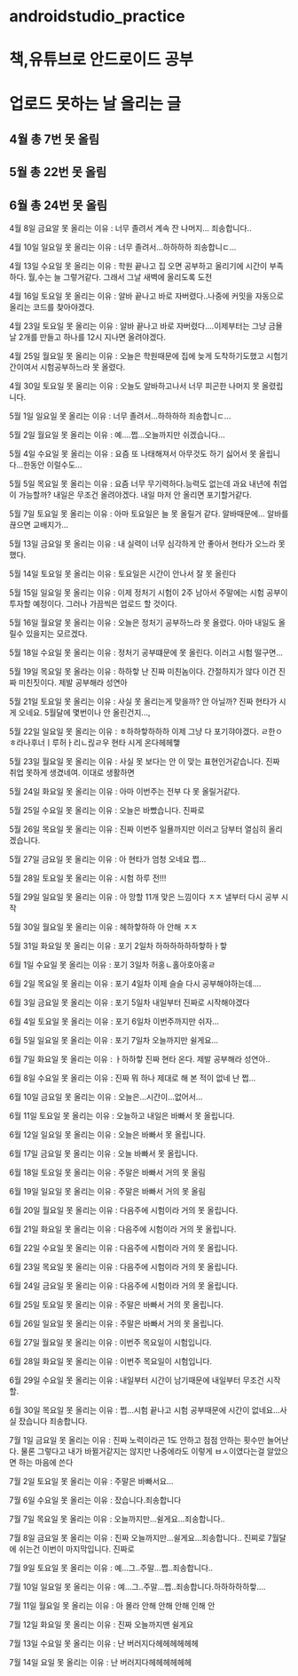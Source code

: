 # androidstudio_practice
# 책,유튜브로 안드로이드 공부
# 업로드 못하는 날 올리는 글
## 4월 총 7번 못 올림
## 5월 총 22번 못 올림
## 6월 총 24번 못 올림
<p> 4월 8일 금요알 못 올리는 이유 : 너무 졸려서 계속 잔 나머지... 죄송합니다..</p>
<p> 4월 10일 일요일 못 올리는 이유 : 너무 졸려서...하하하하 죄송합니ㄷ...</p>
<p> 4월 13일 수요일 못 올리는 이유 : 학원 끝나고 집 오면 공부하고 올리기에 시간이 부족하다. 월,수는 늘 그렇거같다. 그래서 그날 새벽에 올리도록 도전</p>
<p> 4월 16일 토요일 못 올리는 이유 : 알바 끝나고 바로 자버렸다..나중에 커밋을 자동으로 올리는 코드를 찾아야겠다.</p>
<p> 4월 23일 토요일 못 올리는 이유 : 알바 끝나고 바로 자버렸다....이제부터는 그냥 금욜날 2개를 만들고 하나를 12시 지나면 올려야겠다.</p>
<p> 4월 25일 월요일 못 올리는 이유 : 오늘은 학원때문에 집에 늦게 도착하기도했고 시험기간이여서 시험공부하느라 못 올렸다.</p> 
<p> 4월 30일 토요일 못 올리는 이유 : 오늘도 알바하고나서 너무 피곤한 나머지 못 올렸립니다.</p> 
<p> 5월 1일 일요일 못 올리는 이유 : 너무 졸려서...하하하하 죄송합니ㄷ...</p>
<p> 5월 2일 월요일 못 올리는 이유 : 예....쩝...오늘까지만 쉬겠습니다...</p>
<p> 5월 4일 수요일 못 올리는 이유 : 요즘 또 나태해져서 아무것도 하기 싫어서 못 올립니다...한동안 이럴수도...</p> 
<p> 5월 5일 목요일 못 올리는 이유 : 요즘 너무 무기력하다.능력도 없는데 과요 내년에 취업이 가능할까? 내일은 무조건 올려야겠다. 내일 마저 안 올리면 포기할거같다.</p>
<p> 5월 7일 토요일 못 올리는 이유 : 아마 토요일은 늘 못 올릴거 같다. 알바때문에... 알바를 끊으면 교배지가...</p>
<p> 5월 13일 금요일 못 올리는 이유 : 내 실력이 너무 심각하게 안 좋아서 현타가 오느라 못했다.</p>
<p> 5월 14일 토요일 못 올리는 이유 : 토요일은 시간이 안나서 잘 못 올린다</p>
<p> 5월 15일 일요일 못 올리는 이유 : 이제 정처기 시험이 2주 남아서 주말에는 시험 공부이 투자할 예정이다. 그러나 가끔씩은 업로드 할 것이다.</p>
<p> 5월 16일 월요알 못 올리는 이유 : 오늘은 정처기 공부하느라 못 올렸다. 아마 내일도 올릴수 있을지는 모르겠다.</p>
<p> 5월 18일 수요일 못 올리는 이유 : 정처기 공부떄문에 못 올린다. 이러고 시험 떨구면...</p>
<p> 5월 19일 목요일 못 올라는 이유 : 하하핳 난 진짜 미친놈이다. 간절하지가 않다 이건 진짜 미친짓이다. 제발 공부해라 성연아</p>
<p> 5월 21일 토요일 못 올리는 이유 : 사실 못 올리는게 맞을까? 안 아닐까? 진짜 현타가 시게 오네요. 5월달에 몇번이나 안 올린건지...,</p>
<p> 5월 22일 일요일 못 올리는 이유 : ㅎ하하핳하하하 이제 그냥 다 포기햐야겠다. ㄹ한ㅇㅎ라나후너ㅣ루허ㅏ리ㄴ릲ㄹ우 현타 시게 온다헤헤햏</p>
<p> 5월 23일 월요일 못 올리는 이유 : 사실 못 보다는 안 이 맞는 표현인거같습니다. 진짜 취업 못하게 생겼네여. 이대로 생활하면</p>
<p> 5월 24일 화요일 못 올리는 이유 : 아마 이번주는 전부 다 못 올릴거같다.</p>
<p> 5월 25일 수요일 못 올리는 이유 : 오늘은 바빴습니다. 진짜로</p>
<p> 5월 26일 목요일 못 올리는 이유 : 진짜 이번주 일욜까지만 이러고 담부터 열심히 올리겠습니다.</p>
<p> 5월 27일 금요일 못 올리는 이유 : 아 현타가 엄청 오네요 쩝...</p>
<p> 5월 28일 토요일 못 올리는 이유 : 시험 하루 전!!!</p>
<p> 5월 29일 일요일 못 올리는 이유 : 아 망할 11개 맞은 느낌이다 ㅈㅈ 낼부터 다시 공부 시작</p>
<p> 5월 30일 월요일 못 올리는 이유 : 헤하핳하하 아 안해 ㅈㅈ</p>
<p> 5월 31일 화요일 못 올리는 이유 : 포기 2일차 하하하하하하핳하ㅏ핳 </p>
<p> 6월 1일 수요일 못 올리는 이유 : 포기 3일차 허홍ㄴ홀아호아홍ㄹ </p>
<p> 6월 2일 목요일 못 올리는 이유 : 포기 4일차 이제 슬슬 다시 공부해야하는데....</p>
<p> 6월 3일 금요일 못 올리는 이유 : 포기 5일차 내일부터 진짜로 시작해야겠다</p> 
<p> 6월 4일 토요일 못 올리는 이유 : 포기 6일차 이번주까지만 쉬자...</p>
<p> 6월 5일 일요일 못 올리는 이유 : 포기 7일차 오늘까지만 쉴게요...</p>
<p> 6월 7일 화요일 못 올리는 이유 : ㅏ하하핳 진짜 현타 온다. 제발 공부해라 성연아..</p>
<p> 6월 8일 수요일 못 올리는 이유 : 진짜 뭐 하나 제대로 해 본 적이 없네 난 쩝...</p>
<p> 6월 10일 금요일 못 올리는 이유 : 오늘은...시간이...없어서...</p>
<p> 6월 11일 토요일 못 올리는 이유 : 오늘하고 내일은 바빠서 못 올립니다.</p>
<p> 6월 12일 일요일 못 올리는 이유 : 오늘은 바빠서 못 올립니다.</p>
<p> 6월 17일 금요일 못 올리는 이유 : 오늘 바빠서 못 올립니다.</p>
<p> 6월 18일 토요일 못 올리는 이유 : 주말은 바빠서 거의 못 올림</p>
<p> 6월 19일 일요일 못 올리는 이유 : 주말은 바빠서 거의 못 올림</p>
<p> 6월 20일 월요일 못 올리는 이유 : 다음주에 시험이라 거의 못 올립니다.</p>
<p> 6월 21일 화요일 못 올리는 이유 : 다음주에 시험이라 거의 못 올립니다.</p>
<p> 6월 22일 수요일 못 올리는 이유 : 다음주에 시험이라 거의 못 올립니다.</p>
<p> 6월 23일 목요일 못 올리는 이유 : 다음주에 시험이라 거의 못 올립니다.</p>
<p> 6월 24일 금요일 못 올리는 이유 : 다음주에 시험이라 거의 못 올립니다.</p>
<p> 6월 25일 토요일 못 올리는 이유 : 주말은 바빠서 거의 못 올립니다.</p>
<p> 6월 26일 일요일 못 올리는 이유 : 주말은 바빠서 거의 못 올립니다.</p>
<p> 6월 27일 월요일 못 올리는 이유 : 이번주 목요일이 시험입니다.</p>
<p> 6월 28일 화요일 못 올리는 이유 : 이번주 목요일이 시험입니다.</p>
<p> 6월 29일 수요일 못 올리는 이유 : 내일부터 시간이 남기때문에 내일부터 무조건 시작할.</p>
<p> 6월 30일 목요일 못 올리는 이유 : 쩝...시험 끝나고 시험 공부때문에 시간이 없네요...사실 잤습니다 죄송합니다.</p>
<p> 7월 1일 금요일 못 올리는 이유 : 진짜 노력이라곤 1도 안하고 점점 안하는 횟수만 늘어난다. 물론 그렇다고 내가 바뀔거같지는 않지만 나중에라도 이렇게 ㅂㅅ이였다는걸 알았으면 하는 마음에 쓴다</p>
<p> 7월 2일 토요일 못 올리는 이유 : 주말은 바빠서요...</p>
<p> 7월 6일 수요일 못 올리는 이유 : 잤습니다.죄송합니다</p>
<p> 7월 7일 목요일 못 올리는 이유 : 오늘까지만...쉴게요...죄송합니다..</p>
<p> 7월 8일 금요일 못 올리는 이유 : 진짜 오늘까지만...쉴게요...죄송합니다.. 진찌로 7월달에 쉬는건 이번이 마지막입니다. 진짜로</p>
<p> 7월 9일 토요일 못 올리는 이유 : 예...그..주말...쩝..죄송합니다..</p>
<p> 7월 10일 일요일 못 올리는 이유 : 예...그..주말...쩝..죄송합니다.하하하하하핳....</p>
<p> 7월 11일 월요일 못 올리는 이유 : 아 몰라 안해 안해 안해 인해 안</p>
<p> 7월 12일 화요일 못 올리는 이유 : 진짜 오늘까지맨 쉴게요</p>
<p> 7월 13일 수요일 못 올리는 이유 : 난 버러지다헤헤헤헤헤헤</p>
<p> 7월 14일 요일 못 올리는 이유 : 난 버러지다헤헤헤헤헤헤</p>
